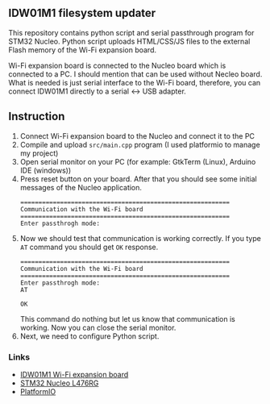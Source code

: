 ## IDW01M1 filesystem updater

This repository contains python script and serial passthrough program for STM32
Nucleo. Python script uploads HTML/CSS/JS files to the external Flash memory of
the Wi-Fi expansion board.

Wi-Fi expansion board is connected to the Nucleo board which is connected to a
PC. I should mention that can be used without Necleo board. What is needed is
just serial interface to the Wi-Fi board, therefore, you can
connect IDW01M1 directly to a serial <-> USB adapter.

## Instruction

1. Connect Wi-Fi expansion board to the Nucleo and connect it to the PC
2. Compile and upload `src/main.cpp` program (I used platformio to manage my
   project)
3. Open serial monitor on your PC (for example: GtkTerm (Linux), Arduino IDE
   (windows))
4. Press reset button on your board. After that you should see some initial 
   messages of the Nucleo application.
    ```
    ==========================================================
    Communication with the Wi-Fi board
    ==========================================================
    Enter passthrogh mode:
    ```
5. Now we should test that communication is working correctly. If you type `AT`
   command you should get `OK` response.
    ```
    ==========================================================
    Communication with the Wi-Fi board
    ==========================================================
    Enter passthrogh mode:
    AT

    OK
    ```
   This command do nothing but let us know that communication is working. Now
   you can close the serial monitor.
6. Next, we need to configure Python script.
   


### Links

* [IDW01M1 Wi-Fi expansion
  board](http://www.st.com/content/st_com/en/products/ecosystems/stm32-open-development-environment/stm32-nucleo-expansion-boards/stm32-ode-connect-hw/x-nucleo-idw01m1.html)
* [STM32 Nucleo L476RG](http://www.st.com/en/evaluation-tools/nucleo-l476rg.html)
* [PlatformIO](http://platformio.org/)
